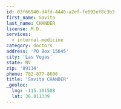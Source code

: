 ```yaml
---
id: 03f66940-d4fd-4440-a2ef-fe092ef8c3b3
first_name: Savita
last_name: CHANDER
license: M.D.
services:
  - internal-medicine
category: doctors
address: 'PO Box 15645'
city: 'Las Vegas'
state: NV
zip: '89114'
phone: 702-877-8600
title: 'Savita CHANDER'
_geoloc:
  lng: -115.101508
  lat: 36.011339
---
```

